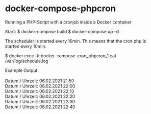 # docker-compose-phpcron
Running a PHP-Script with a cronjob inside a Docker container

Start:
$ docker-compose build
$ docker-compose up -d

The scheduler is started every 10min. This means that the cron.php is started every 10min.

$  docker exec -it docker-compose-cron_phpcron_1 cat /var/log/schedule.log

Example Output:<br><br>
Datum / Uhrzeit: 06.02.2021 21:50<br>
Datum / Uhrzeit: 06.02.2021 22:00<br>
Datum / Uhrzeit: 06.02.2021 22:10<br>
Datum / Uhrzeit: 06.02.2021 22:20<br>
Datum / Uhrzeit: 06.02.2021 22:30<br>
Datum / Uhrzeit: 06.02.2021 22:40<br>
